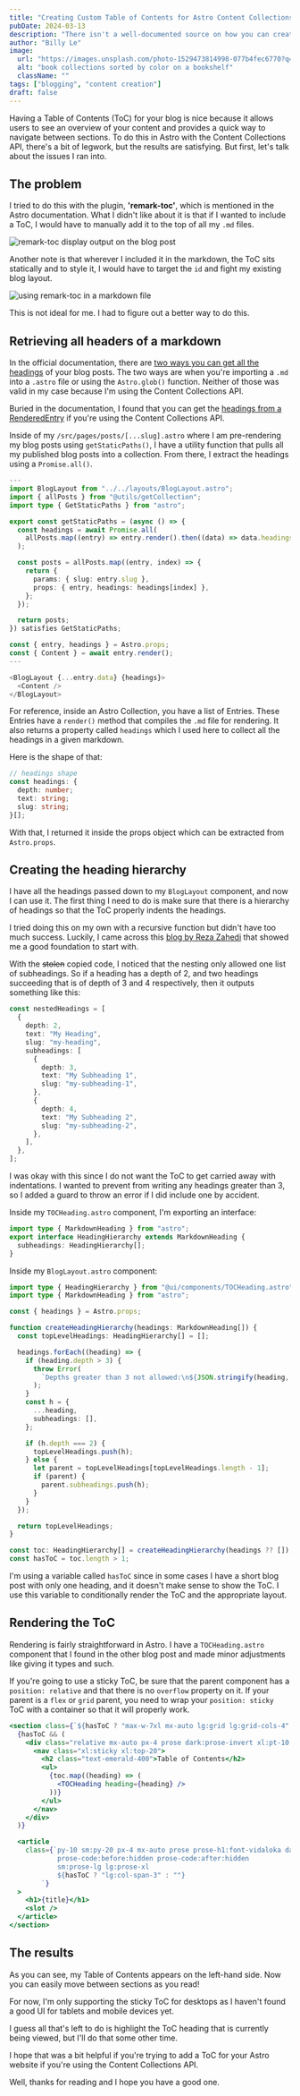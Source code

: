 ```yaml
---
title: "Creating Custom Table of Contents for Astro Content Collections"
pubDate: 2024-03-13
description: "There isn't a well-documented source on how you can create a custom Table of Contents from your markdown with the Astro Content Collection API. The 'remark-toc' plugin does the job but offers little control over where you can place it. In this post, I'll show you how I created my ToC for my blog."
author: "Billy Le"
image:
  url: "https://images.unsplash.com/photo-1529473814998-077b4fec6770?q=80&w=2940&auto=format&fit=crop&ixlib=rb-4.0.3&ixid=M3wxMjA3fDB8MHxwaG90by1wYWdlfHx8fGVufDB8fHx8fA%3D%3D"
  alt: "book collections sorted by color on a bookshelf"
  className: ""
tags: ["blogging", "content creation"]
draft: false
---
```


Having a Table of Contents (ToC) for your blog is nice because it allows users to see an overview of your content and provides a quick way to navigate between sections. To do this in Astro with the Content Collections API, there's a bit of legwork, but the results are satisfying. But first, let's talk about the issues I ran into.

## The problem

I tried to do this with the plugin, **'remark-toc'**, which is mentioned in the Astro documentation. What I didn't like about it is that if I wanted to include a ToC, I would have to manually add it to the top of all my `.md` files.

![remark-toc display output on the blog post](../../../public/images/blog/creating-toc/remark-toc-static.png)

Another note is that wherever I included it in the markdown, the ToC sits statically and to style it, I would have to target the `id` and fight my existing blog layout.

![using remark-toc in a markdown file](../../../public/images/blog/creating-toc/remark-toc-md.png)

This is not ideal for me. I had to figure out a better way to do this.

## Retrieving all headers of a markdown

In the official documentation, there are [two ways you can get all the headings](https://docs.astro.build/en/guides/markdown-content/#exported-properties) of your blog posts. The two ways are when you're importing a `.md` into a `.astro` file or using the `Astro.glob()` function. Neither of those was valid in my case because I'm using the Content Collections API.

Buried in the documentation, I found that you can get the [headings from a RenderedEntry](https://docs.astro.build/en/reference/api-reference/#collection-entry-type) if you're using the Content Collections API.

Inside of my `/src/pages/posts/[...slug].astro` where I am pre-rendering my blog posts using `getStaticPaths()`, I have a utility function that pulls all my published blog posts into a collection. From there, I extract the headings using a `Promise.all()`.

```typescript
---
import BlogLayout from "../../layouts/BlogLayout.astro";
import { allPosts } from "@utils/getCollection";
import type { GetStaticPaths } from "astro";

export const getStaticPaths = (async () => {
  const headings = await Promise.all(
    allPosts.map((entry) => entry.render().then((data) => data.headings)),
  );

  const posts = allPosts.map((entry, index) => {
    return {
      params: { slug: entry.slug },
      props: { entry, headings: headings[index] },
    };
  });

  return posts;
}) satisfies GetStaticPaths;

const { entry, headings } = Astro.props;
const { Content } = await entry.render();
---

<BlogLayout {...entry.data} {headings}>
  <Content />
</BlogLayout>
```

For reference, inside an Astro Collection, you have a list of Entries. These Entries have a `render()` method that compiles the `.md` file for rendering. It also returns a property called `headings` which I used here to collect all the headings in a given markdown.

Here is the shape of that:

```typescript
// headings shape
const headings: {
  depth: number;
  text: string;
  slug: string;
}[];
```

With that, I returned it inside the props object which can be extracted from `Astro.props`.

## Creating the heading hierarchy

I have all the headings passed down to my `BlogLayout` component, and now I can use it. The first thing I need to do is make sure that there is a hierarchy of headings so that the ToC properly indents the headings.

I tried doing this on my own with a recursive function but didn't have too much success. Luckily, I came across this [blog by Reza Zahedi](https://rezahedi.dev/blog/create-table-of-contents-in-astro-and-sectionize-the-markdown-content#retrieving-the-headings-prop-in-astro-layouts-or-components) that showed me a good foundation to start with.

With the ~~stolen~~ copied code, I noticed that the nesting only allowed one list of subheadings. So if a heading has a depth of 2, and two headings succeeding that is of depth of 3 and 4 respectively, then it outputs something like this:

```typescript
const nestedHeadings = [
  {
    depth: 2,
    text: "My Heading",
    slug: "my-heading",
    subheadings: [
      {
        depth: 3,
        text: "My Subheading 1",
        slug: "my-subheading-1",
      },
      {
        depth: 4,
        text: "My Subheading 2",
        slug: "my-subheading-2",
      },
    ],
  },
];
```

I was okay with this since I do not want the ToC to get carried away with indentations. I wanted to prevent from writing any headings greater than 3, so I added a guard to throw an error if I did include one by accident.

Inside my `TOCHeading.astro` component, I'm exporting an interface:

```typescript
import type { MarkdownHeading } from "astro";
export interface HeadingHierarchy extends MarkdownHeading {
  subheadings: HeadingHierarchy[];
}
```

Inside my `BlogLayout.astro` component:

```typescript
import type { HeadingHierarchy } from "@ui/components/TOCHeading.astro";
import type { MarkdownHeading } from "astro";

const { headings } = Astro.props;

function createHeadingHierarchy(headings: MarkdownHeading[]) {
  const topLevelHeadings: HeadingHierarchy[] = [];

  headings.forEach((heading) => {
    if (heading.depth > 3) {
      throw Error(
        `Depths greater than 3 not allowed:\n${JSON.stringify(heading, null, 2)}`,
      );
    }
    const h = {
      ...heading,
      subheadings: [],
    };

    if (h.depth === 2) {
      topLevelHeadings.push(h);
    } else {
      let parent = topLevelHeadings[topLevelHeadings.length - 1];
      if (parent) {
        parent.subheadings.push(h);
      }
    }
  });

  return topLevelHeadings;
}

const toc: HeadingHierarchy[] = createHeadingHierarchy(headings ?? []);
const hasToC = toc.length > 1;
```

I'm using a variable called `hasToC` since in some cases I have a short blog post with only one heading, and it doesn't make sense to show the ToC. I use this variable to conditionally render the ToC and the appropriate layout.

## Rendering the ToC

Rendering is fairly straightforward in Astro. I have a `TOCHeading.astro` component that I found in the other blog post and made minor adjustments like giving it types and such.

If you're going to use a sticky ToC, be sure that the parent component has a `position: relative` and that there is no `overflow` property on it. If your parent is a `flex` or `grid` parent, you need to wrap your `position: sticky` ToC with a container so that it will properly work.

```jsx
<section class={`${hasToC ? "max-w-7xl mx-auto lg:grid lg:grid-cols-4" : ""}`}>
  {hasToC && (
    <div class="relative mx-auto px-4 prose dark:prose-invert xl:pt-10 2xl:px-0">
      <nav class="xl:sticky xl:top-20">
        <h2 class="text-emerald-400">Table of Contents</h2>
        <ul>
          {toc.map((heading) => (
            <TOCHeading heading={heading} />
          ))}
        </ul>
      </nav>
    </div>
  )}

  <article
    class={`py-10 sm:py-20 px-4 mx-auto prose prose-h1:font-vidaloka dark:prose-invert
            prose-code:before:hidden prose-code:after:hidden
            sm:prose-lg lg:prose-xl
            ${hasToC ? "lg:col-span-3" : ""}
        `}
  >
    <h1>{title}</h1>
    <slot />
  </article>
</section>
```

## The results

As you can see, my Table of Contents appears on the left-hand side. Now you can easily move between sections as you read!

For now, I'm only supporting the sticky ToC for desktops as I haven't found a good UI for tablets and mobile devices yet.

I guess all that's left to do is highlight the ToC heading that is currently being viewed, but I'll do that some other time.

I hope that was a bit helpful if you're trying to add a ToC for your Astro website if you're using the Content Collections API.

Well, thanks for reading and I hope you have a good one.
